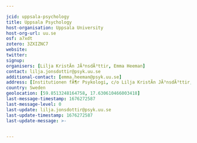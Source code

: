 ```yaml
---

jcid: uppsala-psychology
title: Uppsala Psychology
host-organisation: Uppsala University
host-org-url: uu.se
osf: a7xdt
zotero: 3ZXIZNC7
website: 
twitter: 
signup: 
organisers: [Lilja KristÃ­n JÃ³nsdÃ³ttir, Emma Heeman]
contact: lilja.jonsdottir@psyk.uu.se
additional-contact: [emma.heeman@psyk.uu.se]
address: [Institutionen fÃ¶r Psykologi, c/o Lilja KristÃ­n JÃ³nsdÃ³ttir, BlÃ¥senhus, von Kraemers allÃ© 1E, 752 37 Uppsala]
country: Sweden
geolocation: [59.8513248164758, 17.630610466003418]
last-message-timestamp: 1676272587
last-message-level: 0
last-update: lilja.jonsdottir@psyk.uu.se
last-update-timestamp: 1676272587
last-update-message: >-
  

---
```



